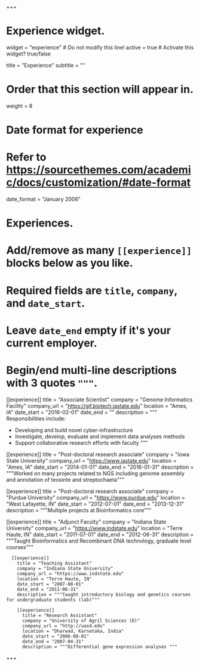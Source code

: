 +++
# Experience widget.
widget = "experience"  # Do not modify this line!
active = true  # Activate this widget? true/false

title = "Experience"
subtitle = ""

# Order that this section will appear in.
weight = 8

# Date format for experience
#   Refer to https://sourcethemes.com/academic/docs/customization/#date-format
date_format = "January 2006"

# Experiences.
#   Add/remove as many `[[experience]]` blocks below as you like.
#   Required fields are `title`, `company`, and `date_start`.
#   Leave `date_end` empty if it's your current employer.
#   Begin/end multi-line descriptions with 3 quotes `"""`.
[[experience]]
  title = "Associate Scientist"
  company = "Genome Informatics Facility"
  company_url = "https://gif.biotech.iastate.edu"
  location = "Ames, IA"
  date_start = "2016-02-01"
  date_end = ""
  description = """
  Responsibilities include:

  * Developing and build novel cyber-infrastructure
  * Investigate, develop, evaluate and implement data analyses methods
  * Support collaborative research efforts with faculty
  """

[[experience]]
  title = "Post-doctoral research associate"
  company = "Iowa State University"
  company_url = "https://www.iastate.edu"
  location = "Ames, IA"
  date_start = "2014-01-01"
  date_end = "2016-01-31"
  description = """Worked on many projects related to NGS including genome assembly and annotation of teosinte and streptochaeta"""

  [[experience]]
    title = "Post-doctoral research associate"
    company = "Purdue University"
    company_url = "https://www.purdue.edu"
    location = "West Lafayette, IN"
    date_start = "2012-07-01"
    date_end = "2013-12-31"
    description = """Multiple projects at Bioinformatics core"""

  [[experience]]
    title = "Adjunct Faculty"
    company = "Indiana State University"
    company_url = "https://www.indstate.edu"
    location = "Terre Haute, IN"
    date_start = "2011-07-01"
    date_end = "2012-06-31"
    description = """Taught Bioinformatics and Recombinant DNA technology, graduate level courses"""

      [[experience]]
        title = "Teaching Assistant"
        company = "Indiana State University"
        company_url = "https://www.indstate.edu"
        location = "Terre Haute, IN"
        date_start = "2007-08-01"
        date_end = "2011-06-31"
        description = """Taught introductory biology and genetics courses for undergraduate students (lab)"""

        [[experience]]
          title = "Research Assistant"
          company = "University of Agril Sciences (D)"
          company_url = "http://uasd.edu"
          location = "Dharwad, Karnataka, India"
          date_start = "2006-08-01"
          date_end = "2007-04-31"
          description = """Differential gene expression analyses """        

+++

